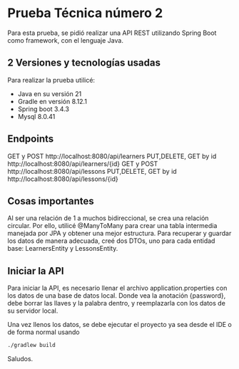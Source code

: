 # Prueba Técnica número 2 
Para esta prueba, se pidió realizar una API REST utilizando Spring Boot como framework, con el lenguaje Java.
## 2 Versiones y tecnologías usadas
Para realizar la prueba utilicé:
- Java en su versión 21
- Gradle en versión 8.12.1
- Spring boot 3.4.3
- Mysql 8.0.41

## Endpoints
GET y POST
http://localhost:8080/api/learners
PUT,DELETE, GET by id
http://localhost:8080/api/learners/{id}
GET y POST
http://localhost:8080/api/lessons
PUT,DELETE, GET by id
http://localhost:8080/api/lessons/{id}

## Cosas importantes
Al ser una relación de 1 a muchos bidireccional, se crea una relación circular. Por ello, utilicé
@ManyToMany para crear una tabla intermedia manejada por JPA y obtener una mejor estructura.
Para recuperar y guardar los datos de manera adecuada, creé dos DTOs, uno para cada entidad base:
LearnersEntity y LessonsEntity.

## Iniciar la API
Para iniciar la API, es necesario llenar el archivo application.properties con los datos de una base de datos local. Donde vea la anotación {password},
debe borrar las llaves y la palabra dentro, y reemplazarla con los datos de su servidor local.

Una vez llenos los datos, se debe ejecutar el proyecto ya sea desde el IDE o de forma normal usando
```sh
./gradlew build
```
Saludos. 


